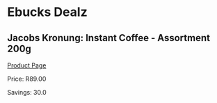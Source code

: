 
# Ebucks Dealz
## Jacobs Kronung: Instant Coffee - Assortment 200g
[Product Page](https://www.ebucks.com/web/shop/productSelected.do?prodId=602897669&catId=908607666)

Price: R89.00

Savings: 30.0


	